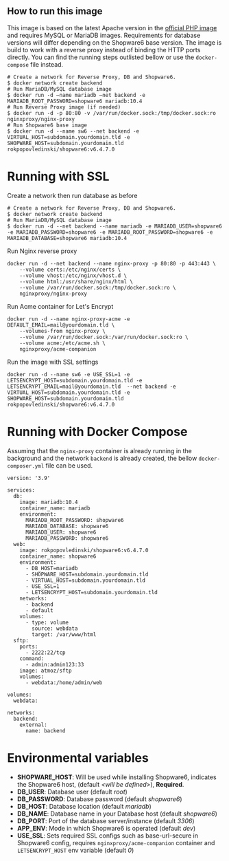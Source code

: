 ## How to run this image

This image is based on the latest Apache version in the [official PHP image](https://registry.hub.docker.com/_/php/) and requires MySQL or MariaDB images. Requirements for database versions will differ depending on the Shopware6 base version. The image is build to work with a reverse proxy instead of binding the HTTP ports directly. You can find the running steps outlisted bellow or use the ```docker-compose``` file instead.

```
# Create a network for Reverse Proxy, DB and Shopware6.
$ docker network create backend
# Run MariaDB/MySQL database image
$ docker run -d —name mariadb —net backend -e MARIADB_ROOT_PASSWORD=shopware6 mariadb:10.4
# Run Reverse Proxy image (if needed)
$ docker run -d -p 80:80 -v /var/run/docker.sock:/tmp/docker.sock:ro nginxproxy/nginx-proxy
# Run Shopware6 base image
$ docker run -d --name sw6 --net backend -e VIRTUAL_HOST=subdomain.yourdomain.tld -e SHOPWARE_HOST=subdomain.yourdomain.tld rokpopovledinski/shopware6:v6.4.7.0
```
# Running with SSL

Create a network then run database as before
```
# Create a network for Reverse Proxy, DB and Shopware6.
$ docker network create backend
# Run MariaDB/MySQL database image
$ docker run -d --net backend --name mariadb -e MARIADB_USER=shopware6 -e MARIADB_PASSWORD=shopware6 -e MARIADB_ROOT_PASSWORD=shopware6 -e MARIADB_DATABASE=shopware6 mariadb:10.4
```

Run Nginx reverse proxy
```
docker run -d --net backend --name nginx-proxy -p 80:80 -p 443:443 \
    --volume certs:/etc/nginx/certs \
    --volume vhost:/etc/nginx/vhost.d \
    --volume html:/usr/share/nginx/html \
    --volume /var/run/docker.sock:/tmp/docker.sock:ro \
    nginxproxy/nginx-proxy
```

Run Acme container for Let's Encrypt
```
docker run -d --name nginx-proxy-acme -e DEFAULT_EMAIL=mail@yourdomain.tld \
    --volumes-from nginx-proxy \
    --volume /var/run/docker.sock:/var/run/docker.sock:ro \
    --volume acme:/etc/acme.sh \
    nginxproxy/acme-companion
```

Run the image with SSL settings
```
docker run -d --name sw6 -e USE_SSL=1 -e LETSENCRYPT_HOST=subdomain.yourdomain.tld -e LETSENCRYPT_EMAIL=mail@yourdomain.tld  --net backend -e VIRTUAL_HOST=subdomain.yourdomain.tld -e SHOPWARE_HOST=subdomain.yourdomain.tld rokpopovledinski/shopware6:v6.4.7.0
```

# Running with Docker Compose
Assuming that the ```nginx-proxy``` container is already running in the background and the network ```backend``` is already created, the bellow ```docker-composer.yml``` file can be used.
```
version: '3.9'

services:
  db:
    image: mariadb:10.4
    container_name: mariadb
    environment:
      MARIADB_ROOT_PASSWORD: shopware6
      MARIADB_DATABASE: shopware6
      MARIADB_USER: shopware6
      MARIADB_PASSWORD: shopware6
  web:
    image: rokpopovledinski/shopware6:v6.4.7.0
    container_name: shopware6
    environment:
      - DB_HOST=mariadb
      - SHOPWARE_HOST=subdomain.yourdomain.tld
      - VIRTUAL_HOST=subdomain.yourdomain.tld
      - USE_SSL=1
      - LETSENCRYPT_HOST=subdomain.yourdomain.tld
    networks: 
      - backend
      - default
    volumes:
      - type: volume
        source: webdata
        target: /var/www/html
  sftp:
    ports:
      - 2222:22/tcp
    command: 
      - admin:admin123:33
    image: atmoz/sftp
    volumes:
      - webdata:/home/admin/web
  
volumes: 
  webdata: 

networks:
  backend:
    external:
      name: backend
```

# Environmental variables
- **SHOPWARE_HOST**: Will be used while installing Shopware6, indicates the Shopware6 host, \(default *\<will be defined\>*\), **Required**.
- **DB_USER**: Database user \(default *root*\)
- **DB_PASSWORD**: Database password \(default *shopware6*\)
- **DB_HOST**: Database location \(default *mariadb*\)
- **DB_NAME**: Database name in your Database host \(default *shopware6*\)
- **DB_PORT**: Port of the database server/instance \(default *3306*\)
- **APP_ENV**: Mode in which Shopware6 is operated \(default *dev*\)
- **USE_SSL**: Sets required SSL configs such as base-url-secure in Shopware6 config, requires `nginxproxy/acme-companion`  container and `LETSENCRYPT_HOST` env variable \(default *0*\)
